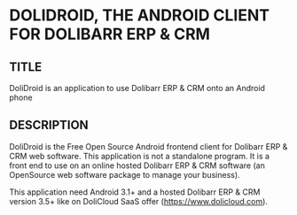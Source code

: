 # DOLIDROID, THE ANDROID CLIENT FOR DOLIBARR ERP & CRM

## TITLE
DoliDroid is an application to use Dolibarr ERP & CRM onto an Android phone

## DESCRIPTION
DoliDroid is the Free Open Source Android frontend client for Dolibarr ERP & CRM web software.
This application is not a standalone program. It is a front end to use on an online hosted Dolibarr ERP & CRM software (an OpenSource web software package to manage your business).

This application need Android 3.1+ and a hosted Dolibarr ERP & CRM version 3.5+ like on DoliCloud SaaS offer (https://www.dolicloud.com).
